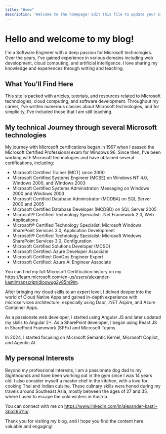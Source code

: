 ```yaml
---
title: "Home"
description: "Welcome to the homepage! Edit this file to update your site's main landing page."
---
```


# Hello and welcome to my blog!

I'm a Software Engineer with a deep passion for Microsoft technologies. Over the years, I've gained experience in various domains including web development, cloud computing, and artificial intelligence. I love sharing my knowledge and experiences through writing and teaching.

## What You'll Find Here

This site is packed with articles, tutorials, and resources related to Microsoft technologies, cloud computing, and software development. Throughout my career, I've written numerous classes about Microsoft technologies, and for simplicity, I've included those that I am still teaching.

## My technical Journey through several Microsoft technologies

My journey with Microsoft certifications began in 1997 when I passed the Microsoft Certified Professional exam for Windows 96. Since then, I've been working with Microsoft technologies and have obtained several certifications, including:

- Microsoft Certified Trainer (MCT) since 2000
- Microsoft Certified Systems Engineer (MCSE) on Windows NT 4.0, Windows 2000, and Windows 2003
- Microsoft Certified Systems Administrator: Messaging on Windows 2000 and Windows 2003
- Microsoft Certified Database Administrator (MCDBA) on SQL Server 2000 and 2005
- Microsoft Certified Database Developer (MCDBD) on SQL Server 2005
- Microsoft® Certified Technology Specialist: .Net Framework 2.0, Web Applications
- Microsoft® Certified Technology Specialist: Microsoft Windows SharePoint Services 3.0, Application Development
- Microsoft® Certified Technology Specialist: Microsoft Windows SharePoint Services 3.0, Configuration
- Microsoft Certified Solutions Developer (MCSD)
- Microsoft Certified: Azure Developer Associate
- Microsoft Certified: DevOps Engineer Expert
- Microsoft Certified: Azure AI Engineer Associate

You can find my full Microsoft Certification history on my https://learn.microsoft.com/en-us/users/alexander-kastil/transcript/dloowug2y85m9lm.

After bringing my cloud skills to an expert level, I delved deeper into the world of Cloud Native Apps and gained in-depth experience with microservices architecture, especially using Dapr, .NET Aspire, and Azure Container Apps.

As a passionate web developer, I started using Angular JS and later updated my skills to Angular 2+. As a SharePoint developer, I began using React JS in SharePoint Framework (SPFx) and Microsoft Teams.

In 2024, I started focusing on Microsoft Semantic Kernel, Microsoft Copilot, and Agentic AI.

## My personal Interests

Beyond my professional interests, I am a passionate dog dad to my Sighthounds and have been working out in the gym since I was 14 years old. I also consider myself a master chef in the kitchen, with a love for cooking Thai and Indian cuisine. These culinary skills were honed during my travels around Southeast Asia, mostly between the ages of 27 and 35, where I used to escape the cold winters in Austria.

You can connect with me on https://www.linkedin.com/in/alexander-kastil-3bb26511a/.

Thank you for visiting my blog, and I hope you find the content here valuable and engaging!
